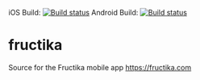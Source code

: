 iOS Build: [![Build status](https://build.appcenter.ms/v0.1/apps/ddd23a8a-acf6-4116-b897-6f255658c58d/branches/master/badge)](https://appcenter.ms)
Android Build: [![Build status](https://build.appcenter.ms/v0.1/apps/faf0bb7b-1905-488e-ac77-6bc19a148272/branches/master/badge)](https://appcenter.ms)

# fructika


Source for the Fructika mobile app https://fructika.com
